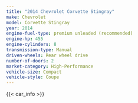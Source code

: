 ```yaml
---
title: "2014 Chevrolet Corvette Stingray"
make: Chevrolet
model: Corvette Stingray
year: 2014
engine-fuel-type: premium unleaded (recommended)
engine-hp: 455
engine-cylinders: 8
transmission-type: Manual
driven-wheels: Rear wheel drive
number-of-doors: 2
market-category: High-Performance
vehicle-size: Compact
vehicle-style: Coupe
---
```


{{< car_info >}}
